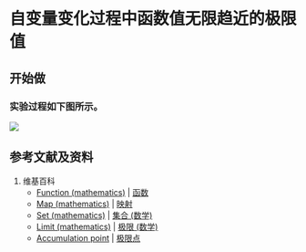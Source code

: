# 自变量变化过程中函数值无限趋近的极限值

## 开始做

### 实验过程如下图所示。

![](/images/函数与解析几何/极限与连续/自变量变化过程中函数值无限趋近的极限值/1a1.jpg)

## 参考文献及资料

1. 维基百科
	- [Function (mathematics)](https://en.wikipedia.org/wiki/Function_(mathematics)) | [函数](https://zh.wikipedia.org/wiki/函数) 
	- [Map (mathematics)](https://en.wikipedia.org/wiki/Map_(mathematics)) | [映射](https://zh.wikipedia.org/wiki/映射) 
	- [Set (mathematics)](https://en.wikipedia.org/wiki/Set_(mathematics)) | [集合 (数学)](https://zh.wikipedia.org/wiki/集合_(数学)) 
	- [Limit (mathematics)](https://en.wikipedia.org/wiki/Limit_(mathematics)) | [极限 (数学)](https://zh.wikipedia.org/wiki/极限_(数学))
	- [Accumulation point](https://en.wikipedia.org/wiki/Accumulation_point) | [极限点](https://zh.wikipedia.org/wiki/极限点)


